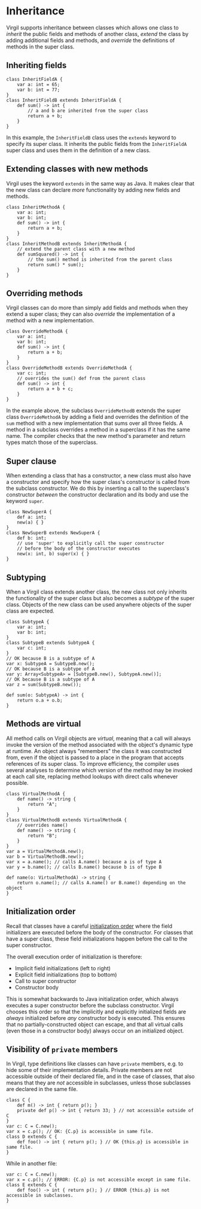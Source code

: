 # Inheritance #

Virgil supports inheritance between classes which allows one class to _inherit_ the public fields and methods of another class, _extend_ the class by adding additional fields and methods, and _override_ the definitions of methods in the super class.

## Inheriting fields ##

```
class InheritFieldA {
    var a: int = 65;
    var b: int = 77;
}
class InheritFieldB extends InheritFieldA {
    def sum() -> int {
        // a and b are inherited from the super class
        return a + b;
    }
}
```

In this example, the `InheritFieldB` class uses the `extends` keyword to specify its super class. It inherits the public fields from the `InheritFieldA` super class and uses them in the definition of a new class.

## Extending classes with new methods ##

Virgil uses the keyword `extends` in the same way as Java. It makes clear that the new class can declare _more_ functionality by adding new fields and methods.

```
class InheritMethodA {
    var a: int;
    var b: int;
    def sum() -> int {
        return a + b;
    }
}
class InheritMethodB extends InheritMethodA {
    // extend the parent class with a new method
    def sumSquared() -> int {
        // the sum() method is inherited from the parent class
        return sum() * sum();
    }
}
```

## Overriding methods ##

Virgil classes can do more than simply add fields and methods when they extend a super class; they can also _override_ the implementation of a method with a new implementation.

```
class OverrideMethodA {
    var a: int;
    var b: int;
    def sum() -> int {
        return a + b;
    }
}
class OverrideMethodB extends OverrideMethodA {
    var c: int;
    // overrides the sum() def from the parent class
    def sum() -> int {
        return a + b + c;
    }
}
```

In the example above, the subclass `OverrideMethodB` extends the super class `OverrideMethodA` by adding a field and overrides the definition of the `sum` method with a new implementation that sums over all three fields. A method in a subclass overrides a method in a superclass if it has the same name. The compiler checks that the new method's parameter and return types match those of the superclass.

## Super clause ##

When extending a class that has a constructor, a new class must also have a constructor and specify how the super class's constructor is called from the subclass constructor. We do this by inserting a call to the superclass's constructor _between_ the constructor declaration and its body and use the keyword `super`.

```
class NewSuperA {
    def a: int;
    new(a) { }
}
class NewSuperB extends NewSuperA {
    def b: int;
    // use 'super' to explicitly call the super constructor
    // before the body of the constructor executes
    new(x: int, b) super(x) { }
}
```


## Subtyping ##

When a Virgil class extends another class, the new class not only inherits the functionality of the super class but also becomes a _subtype_ of the super class. Objects of the new class can be used anywhere objects of the super class are expected.

```
class SubtypeA {
    var a: int;
    var b: int;
}
class SubtypeB extends SubtypeA {
    var c: int;
}
// OK because B is a subtype of A
var x: SubtypeA = SubtypeB.new();
// OK because B is a subtype of A
var y: Array<SubtypeA> = [SubtypeB.new(), SubtypeA.new()];
// OK because B is a subtype of A
var z = sum(SubtypeB.new());

def sum(o: SubtypeA) -> int {
    return o.a + o.b;
}
```

## Methods are virtual ##

All method calls on Virgil objects are _virtual_, meaning that a call will always invoke the version of the method associated with the object's dynamic type at runtime. An object always "remembers" the class it was constructed from, even if the object is passed to a place in the program that accepts references of its super class. To improve efficiency, the compiler uses several analyses to determine which version of the method may be invoked at each call site, replacing method lookups with direct calls whenever possible.

```
class VirtualMethodA {
    def name() -> string {
        return "A";
    }
}
class VirtualMethodB extends VirtualMethodA {
    // overrides name()
    def name() -> string {
        return "B";
    }
}
var a = VirtualMethodA.new();
var b = VirtualMethodB.new();
var x = a.name(); // calls A.name() because a is of type A
var y = b.name(); // calls B.name() because b is of type B

def name(o: VirtualMethodA) -> string {
    return o.name(); // calls A.name() or B.name() depending on the object
}
```

## Initialization order ##

Recall that classes have a careful [initialization order](Classes.md) where the field initializers are executed before the body of the constructor. For classes that have a super class, these field initializations happen before the call to the super constructor.

The overall execution order of initialization is therefore:

  * Implicit field initializations (left to right)
  * Explicit field initializations (top to bottom)
  * Call to super constructor
  * Constructor body

This is somewhat backwards to Java initialization order, which always executes a super constructor before the subclass constructor. Virgil chooses this order so that the implicitly and explicitly initialized fields are _always_ initialized before _any_ constructor body is executed. This ensures that no partially-constructed object can escape, and that all virtual calls (even those in a constructor body) always occur on an initialized object.

## Visibility of `private` members ##

In Virgil, type definitions like classes can have `private` members, e.g. to hide some of their implementation details.
Private members are not accessible outside of their declared file, and in the case of classes, that also means that they are *not* accessible in subclasses, unless those subclasses are declared in the same file.

```
class C {
    def m() -> int { return p(); }
    private def p() -> int { return 33; } // not accessible outside of C
}
var c: C = C.new();
var x = c.p(); // OK: {C.p} is accessible in same file.
class D extends C {
    def foo() -> int { return p(); } // OK {this.p} is accessible in same file.
}
```

While in another file:

```
var c: C = C.new();
var x = c.p(); // ERROR: {C.p} is not accessible except in same file.
class E extends C {
    def foo() -> int { return p(); } // ERROR {this.p} is not accessible in subclasses.
}
```